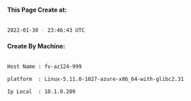 
   
#### This Page Create at:

```bash

2022-01-30 - 23:46:43 UTC

```

#### Create By Machine:

```bash

Host Name : fv-az124-999

platform  : Linux-5.11.0-1027-azure-x86_64-with-glibc2.31

Ip Local  : 10.1.0.209

```


